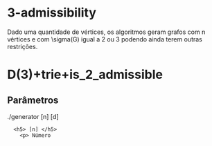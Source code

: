# 3-admissibility

  <p> Dado uma quantidade de vértices, os algoritmos geram grafos com n vértices e com \sigma(G) igual a 2 ou 3 podendo ainda terem outras restrições. 

  <h1> D(3)+trie+is_2_admissible </h1>
  
  <h2> Parâmetros </h2>
      <p> ./generator [n] [d]
  
      <h5> [n] </h5>
        <p> Número 
